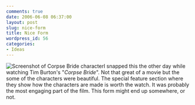 ```yaml
---
comments: true
date: 2006-06-08 06:37:00
layout: post
slug: nice-form
title: Nice Form
wordpress_id: 56
categories:
- Ideas
---
```


![Screenshot of Corpse Bride character](http://ryanfitzer.com/main/wp-content/uploads/2006/10/corpsebride.jpg)I snapped this the other day while watching Tim Burton's "_Corpse Bride_". Not that great of a movie but the some of the characters were beautiful. The special feature section where they show how the characters are made is worth the watch. It was probably the most engaging part of the film. This form might end up somewhere, or not.
